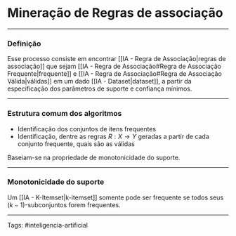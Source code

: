 
# Mineração de Regras de associação

---

### Definição

Esse processo consiste em encontrar [[IA - Regra de Associação|regras de associação]] que sejam [[IA - Regra de Associação#Regra de Associação Frequente|frequente]] e [[IA - Regra de Associação#Regra de Associação Válida|válidas]] em um dado [[IA - Dataset|dataset]], a partir da especificação dos parâmetros de suporte e confiança mínimos.

---

### Estrutura comum dos algoritmos

- Identificação dos conjuntos de itens frequentes
- Identificação, dentre as regras $R:X\to Y$ geradas a partir de cada conjunto frequente, quais são as válidas

Baseiam-se na propriedade de monotonicidade do suporte.

---

### Monotonicidade do suporte

Um [[IA - K-Itemset|k-itemset]] somente pode ser frequente se todos seus $(k-1)$-subconjuntos forem frequentes.

---

Tags: #inteligencia-artificial

